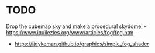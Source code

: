 # TODO
Drop the cubemap sky and make a procedural skydome:
    - https://www.iquilezles.org/www/articles/fog/fog.htm
- https://ijdykeman.github.io/graphics/simple_fog_shader
